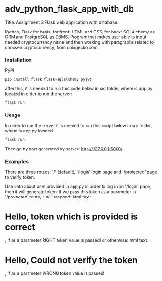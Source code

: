 # adv_python_flask_app_with_db
Title:  Assignment 3
Flask web application with database.

Python, Flask for basis, for front: HTML and CSS, for back: SQLAlchemy as ORM and PostgreSQL as DBMS.
Program that makes user able to input needed cryptocurrency name and then working with paragraphs related to choosen cryptocurrency, from coingecko.com 

### Installation
PyPI
```bash
pip install flask flask-sqlalchemy pyjwt  
```

after this, it is needed to run this code below in src folder, where is app.py located
in order to run the server:

```bash
flask run  
```

### Usage
In order to run the server it is needed to run this script below in src folder, where is app.py located
```bash
flask run  
```

Then go by port generated by server:
http://127.0.0.1:5000/

### Examples

There are three routes: '/' (default), '/login' login page and '/protected' page to verify token.  

Use data about user provided in app.py in order to log in on '/login' page, then it will generate token.
If we pass this token as a parameter to '/protected' route, it will respond:
html text: <h1>Hello, token which is provided is correct </h1>, if as a parameter RIGHT token value is passed!
or otherwise:
html text: <h1>Hello, Could not verify the token </h1>, if as a parameter WRONG token value is passed!




